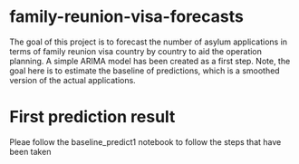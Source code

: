# family-reunion-visa-forecasts
The goal of this project is to forecast the number of asylum applications in terms of family reunion visa
country by country to aid the operation planning.
A simple ARIMA model has been created as a first step.
Note, the goal here is to estimate the baseline of predictions, which is a smoothed version of the actual applications.

# First prediction result
Pleae follow the baseline_predict1 notebook to follow the steps that have been taken
